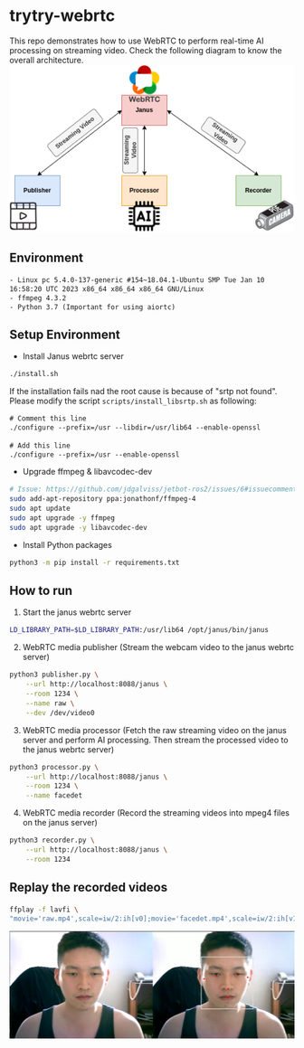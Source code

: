 # trytry-webrtc

This repo demonstrates how to use WebRTC to perform real-time AI processing on streaming video. Check the following diagram to know the overall architecture.
![arch.png](imgs/arch.png)

## Environment
```
- Linux pc 5.4.0-137-generic #154~18.04.1-Ubuntu SMP Tue Jan 10 16:58:20 UTC 2023 x86_64 x86_64 x86_64 GNU/Linux
- ffmpeg 4.3.2
- Python 3.7 (Important for using aiortc)
```

## Setup Environment
- Install Janus webrtc server
```bash
./install.sh
```
If the installation fails nad the root cause is because of "srtp not found". Please modify the script `scripts/install_libsrtp.sh` as following:
```
# Comment this line
./configure --prefix=/usr --libdir=/usr/lib64 --enable-openssl

# Add this line
./configure --prefix=/usr --enable-openssl
```

- Upgrade ffmpeg & libavcodec-dev
```bash
# Issue: https://github.com/jdgalviss/jetbot-ros2/issues/6#issuecomment-932993554
sudo add-apt-repository ppa:jonathonf/ffmpeg-4
sudo apt update
sudo apt upgrade -y ffmpeg
sudo apt upgrade -y libavcodec-dev
```
- Install Python packages
```bash
python3 -m pip install -r requirements.txt
```

## How to run
1. Start the janus webrtc server
```bash
LD_LIBRARY_PATH=$LD_LIBRARY_PATH:/usr/lib64 /opt/janus/bin/janus
```
2. WebRTC media publisher (Stream the webcam video to the janus webrtc server)
```bash
python3 publisher.py \
    --url http://localhost:8088/janus \
    --room 1234 \
    --name raw \
    --dev /dev/video0
```
3. WebRTC media processor (Fetch the raw streaming video on the janus server and perform AI processing. Then stream the processed video to the janus webrtc server)
```bash
python3 processor.py \
    --url http://localhost:8088/janus \
    --room 1234 \
    --name facedet
```
4. WebRTC media recorder (Record the streaming videos into mpeg4 files on the janus server)
```bash
python3 recorder.py \
    --url http://localhost:8088/janus \
    --room 1234
```

## Replay the recorded videos
```bash
ffplay -f lavfi \
"movie='raw.mp4',scale=iw/2:ih[v0];movie='facedet.mp4',scale=iw/2:ih[v1];[v0][v1]hstack"
```
![demo](imgs/demo.png)
